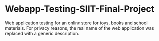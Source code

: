# Webapp-Testing-SIIT-Final-Project
Web application testing for an online store for toys, books and school materials.
For privacy reasons, the real name of the web application was replaced with a generic description.
